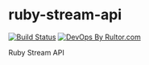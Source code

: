 # ruby-stream-api

[![Build Status](https://travis-ci.org/ruby-ee/ruby-stream-api.svg?branch=master)](https://travis-ci.org/ruby-ee/ruby-stream-api)
[![DevOps By Rultor.com](http://www.rultor.com/b/ruby-ee/ruby-stream-api)](http://www.rultor.com/p/ruby-ee/ruby-stream-api)

Ruby Stream API

